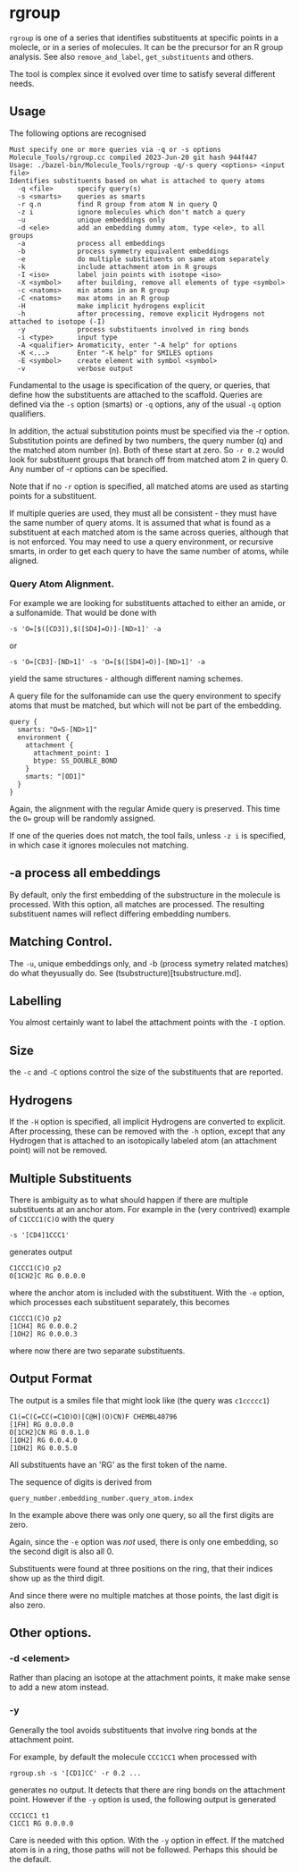 # rgroup

`rgroup` is one of a series that identifies substituents at specific points
in a molecle, or in a series of molecules. It can be the precursor for an R group
analysis. See also `remove_and_label`, `get_substituents` and others.

The tool is complex since it evolved over time to satisfy several different needs.

## Usage
The following options are recognised
```
Must specify one or more queries via -q or -s options
Molecule_Tools/rgroup.cc compiled 2023-Jun-20 git hash 944f447
Usage: ./bazel-bin/Molecule_Tools/rgroup -q/-s query <options> <input file>
Identifies substituents based on what is attached to query atoms
  -q <file>      specify query(s)
  -s <smarts>    queries as smarts
  -r q.n         find R group from atom N in query Q
  -z i           ignore molecules which don't match a query
  -u             unique embeddings only
  -d <ele>       add an embedding dummy atom, type <ele>, to all groups
  -a             process all embeddings
  -b             process symmetry equivalent embeddings
  -e             do multiple substituents on same atom separately
  -k             include attachment atom in R groups
  -I <iso>       label join points with isotope <iso>
  -X <symbol>    after building, remove all elements of type <symbol>
  -c <natoms>    min atoms in an R group
  -C <natoms>    max atoms in an R group
  -H             make implicit hydrogens explicit
  -h             after processing, remove explicit Hydrogens not attached to isotope (-I)
  -y             process substituents involved in ring bonds
  -i <type>      input type
  -A <qualifier> Aromaticity, enter "-A help" for options
  -K <...>       Enter "-K help" for SMILES options
  -E <symbol>    create element with symbol <symbol>
  -v             verbose output
```

Fundamental to the usage is specification of the query, or queries, that define how the
substituents are attached to the scaffold. Queries are defined via the `-s` option (smarts)
or `-q` options, any of the usual `-q` option qualifiers.

In addition, the actual substitution points must be specified via the -r option. Substitution
points are defined by two numbers, the query number (q) and the matched atom number (n). Both
of these start at zero. So `-r 0.2` would look for substituent groups that branch off from
matched atom 2 in query 0. Any number of -r options can be specified.

Note that if no `-r` option is specified, all matched atoms are used as starting
points for a substituent.

If multiple queries are used, they must all be consistent - they must have the
same number of query atoms. It is assumed that what is found as a substituent
at each matched atom is the same across queries, although that is not enforced.
You may need to use a query environment, or recursive smarts, in order to get
each query to have the same number of atoms, while aligned.

### Query Atom Alignment.
For example we are looking for substituents attached to either an amide, or a sulfonamide.
That would be done with
```
-s 'O=[$([CD3]),$([SD4]=O)]-[ND>1]' -a
```
or
```
-s 'O=[CD3]-[ND>1]' -s 'O=[$([SD4]=O)]-[ND>1]' -a
```
yield the same structures - although different naming schemes.

A query file for the sulfonamide can use the query environment to specify atoms
that must be matched, but which will not be part of the embedding.
```
query {
  smarts: "O=S-[ND>1]"
  environment {
    attachment {
      attachment_point: 1
      btype: SS_DOUBLE_BOND
    }
    smarts: "[OD1]"
  }
}
```
Again, the alignment with the regular Amide query is preserved. This time the `O=`
group will be randomly assigned.

If one of the queries does not match, the tool fails, unless `-z i` is specified,
in which case it ignores molecules not matching.

## -a process all embeddings
By default, only the first embedding of the substructure in the molecule is processed.
With this option, all matches are processed. The resulting substituent names will reflect
differing embedding numbers.

## Matching Control.
The `-u`, unique embeddings only, and -b (process symetry related matches) do what
theyusually do. See (tsubstructure)[tsubstructure.md].

## Labelling
You almost certainly want to label the attachment points with the `-I` option.

## Size
the `-c` and `-C` options control the size of the substituents that are reported.

## Hydrogens
If the `-H` option is specified, all implicit Hydrogens are converted to explicit. After
processing, these can be removed with the `-h` option, except that any Hydrogen that is
attached to an isotopically labeled atom (an attachment point) will not be removed.


## Multiple Substituents
There is ambiguity as to what should happen if there are multiple substituents
at an anchor atom. For example in the (very contrived) example of `C1CCC1(C)O`
with the query
```
-s '[CD4]1CCC1'
```
generates output
```
C1CCC1(C)O p2
O[1CH2]C RG 0.0.0.0
```
where the anchor atom is included with the substituent. With the `-e` option,
which processes each substituent separately, this becomes
```
C1CCC1(C)O p2
[1CH4] RG 0.0.0.2
[1OH2] RG 0.0.0.3
```
where now there are two separate substituents.

## Output Format
The output is a smiles file that might look like (the query was `c1ccccc1`)
```
C1(=C(C=CC(=C1O)O)[C@H](O)CN)F CHEMBL40796
[1FH] RG 0.0.0.0
O[1CH2]CN RG 0.0.1.0
[1OH2] RG 0.0.4.0
[1OH2] RG 0.0.5.0
```
All substituents have an 'RG' as the first token of the name.

The sequence of digits is derived from
```
query_number.embedding_number.query_atom.index
```
In the example above there was only one query, so all the first digits are zero.

Again, since the `-e` option was *not* used, there is only one embedding, so 
the second digit is also all 0.

Substituents were found at three positions on the ring, that their indices show
up as the third digit.

And since there were no multiple matches at those points, the last digit is
also zero.

## Other options.
### -d \<element\>
Rather than placing an isotope at the attachment points, it make make sense to
add a new atom instead.

### -y
Generally the tool avoids substituents that involve ring bonds at the
attachment point.

For example, by default the molecule `CCC1CC1` when processed with
```
rgroup.sh -s '[CD1]CC' -r 0.2 ...
```
generates no output. It detects that there are ring bonds on the attachment
point. However if the `-y` option is used, the following output is generated
```
CCC1CC1 t1
C1CC1 RG 0.0.0.0
```
Care is needed with this option. With the `-y` option in effect. If the matched
atom is in a ring, those paths will not be followed. Perhaps this should
be the default.

